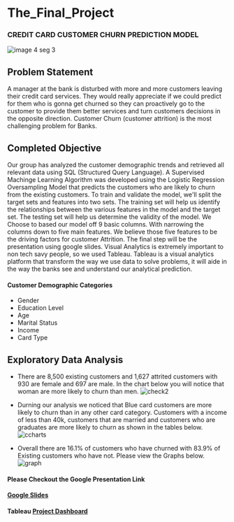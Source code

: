 # The_Final_Project
### CREDIT CARD CUSTOMER CHURN PREDICTION MODEL
![image 4 seg 3](https://user-images.githubusercontent.com/96032255/172059609-6aac6a68-9a33-4823-8399-4a2f7a999639.PNG)

## Problem Statement 
A manager at the bank is disturbed with more and more customers leaving their credit card services. They would really appreciate if we could predict for them who is gonna get churned so they can proactively go to the customer to provide them better services and turn customers decisions in the opposite direction. Customer Churn (customer attrition) is the most challenging problem for Banks. 

## Completed Objective
Our group has analyzed the customer demographic trends and retrieved all relevant data using SQL (Structured Query Language). A Supervised Machinge Learning Algorithm was developed using the Logistic Regression Oversampling Model that predicts the customers who are likely to churn from the existing customers. To train and validate the model, we'll split the target sets and features into two sets. The training set will help us identify the relationships between the various features in the model and the target set. The testing set will help us determine the validity of the model. We Choose to based our model off 9 basic columns. With narrowing the columns down to five main features. We believe those five features to be the driving factors for customer Attrition. The final step will be the presentation using google slides. Visual Analytics is extremely important to non tech savy people, so we used Tableau. Tableau is a visual analytics platform that transform the way we use data to solve problems, it will aide in the way the banks see and understand our analytical prediction.

#### Customer Demographic Categories
+ Gender
+ Education Level
+ Age
+ Marital Status
+ Income
+ Card Type

## Exploratory Data Analysis
+ There are 8,500 existing customers and 1,627 attrited customers with 930 are female and 697 are male. In the chart below you will notice that woman are more likely to churn than men.
![check2](https://user-images.githubusercontent.com/96032255/172072949-8dccce22-79bd-4e1a-bb5c-0400cbdfcd9c.PNG)

+ Durning our analysis we noticed that Blue card customers are more likely to churn than in any other card category. Customers with a income of less than 40k,  customers that are married and customers who are graduates are more likely to churn as shown in the tables below.
![ccharts](https://user-images.githubusercontent.com/96032255/172073882-d57e2272-88d6-4983-833d-b2ba424ab967.PNG)

+ Overall there are 16.1% of customers who have churned with 83.9% of Existing customers who have not. Please view the Graphs below.
![graph](https://user-images.githubusercontent.com/96032255/172074302-7eb87a81-48fd-49f0-8e0f-66b8aa5520a8.PNG)

#### Please Checkout the Google Presentation Link

#### [Google Slides](https://docs.google.com/presentation/d/1AuiycLoe2rpS4886QBwBy9vm-aU0bIaKz_qGyI95m-Q/edit?usp=sharing)
#### Tableau [Project Dashboard](https://public.tableau.com/views/Project_Dashboard_16544692745830/Dashboard1?:language=en-US&publish=yes&:display_count=n&:origin=viz_share_link)

